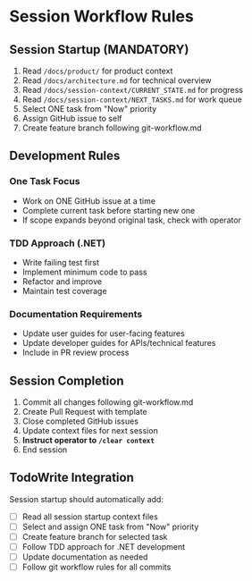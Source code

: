 # Session Workflow Rules

## Session Startup (MANDATORY)
1. Read `/docs/product/` for product context
2. Read `/docs/architecture.md` for technical overview  
3. Read `/docs/session-context/CURRENT_STATE.md` for progress
4. Read `/docs/session-context/NEXT_TASKS.md` for work queue
5. Select ONE task from "Now" priority
6. Assign GitHub issue to self
7. Create feature branch following git-workflow.md

## Development Rules

### One Task Focus
- Work on ONE GitHub issue at a time
- Complete current task before starting new one
- If scope expands beyond original task, check with operator

### TDD Approach (.NET)
- Write failing test first
- Implement minimum code to pass
- Refactor and improve
- Maintain test coverage

### Documentation Requirements
- Update user guides for user-facing features
- Update developer guides for APIs/technical features
- Include in PR review process

## Session Completion
1. Commit all changes following git-workflow.md
2. Create Pull Request with template
3. Close completed GitHub issues
4. Update context files for next session
5. **Instruct operator to `/clear context`**
6. End session

## TodoWrite Integration
Session startup should automatically add:
- [ ] Read all session startup context files
- [ ] Select and assign ONE task from "Now" priority
- [ ] Create feature branch for selected task
- [ ] Follow TDD approach for .NET development
- [ ] Update documentation as needed
- [ ] Follow git workflow rules for all commits
